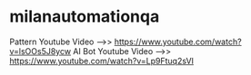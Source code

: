 # milanautomationqa

Pattern Youtube Video -->> https://www.youtube.com/watch?v=lsOOs5J8ycw
AI Bot Youtube Video -->> https://www.youtube.com/watch?v=Lp9Ftuq2sVI
